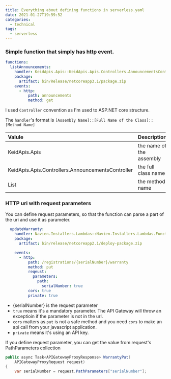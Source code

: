 ```yaml
---
title: Everything about defining functions in serverless.yaml
date: 2021-01-27T19:59:52
categories:
  - technical
tags:
  - serverless
---
```



### Simple function that simply has http event.

```yaml
functions:
  listAnnouncements:
    handler: KeidApis.Apis::KeidApis.Apis.Controllers.AnnouncementsController::List
    package:
      artifact: bin/Release/netcoreapp3.1/package.zip
    events:
      - http:
          path: announcements
          method: get

```

I used `Controller` convention as I'm used to ASP.NET core structure. 

The `handler`'s format is `[Assembly Name]::[Full Name of the Class]::[Method Name]` 

| Valule | Description |
| :--- | :--- |
| KeidApis.Apis | the name of the assembly |
| KeidApis.Apis.Controllers.AnnouncementsController | the full class name |
| List | the method name |

### HTTP uri with request parameters

You can define request parameters, so that the function can parse a part of the uri and use it as parameter.

```yaml
  updateWarranty:
    handler: Navien.Installers.Lambdas::Navien.Installers.Lambdas.Functions.RegistrationsController::WarrantyPut
    package:
      artifact: bin/release/netcoreapp2.1/deploy-package.zip

    events:
      - http:
          path: /registrations/{serialNumber}/warranty
          method: put
          reqeust:
            parameters:
              path:
                serialNumber: true
          cors: true
          private: true

```

* {serialNumber} is the request parameter
* `true` means it's a mandatory parameter. The API Gateway will throw an exceptioin if the parameter is not in the url.
* `cors` matters as `put` is not a safe method and you need `cors` to make an api call from your javascript application.
* `private` means it's using an API key.

If you define request parameter, you can get the value from request's PathParameters collection

```csharp
public async Task<APIGatewayProxyResponse> WarrantyPut(
    APIGatewayProxyRequest request)
{
    var serialNumber = request.PathParameters["serialNumber"];

```

